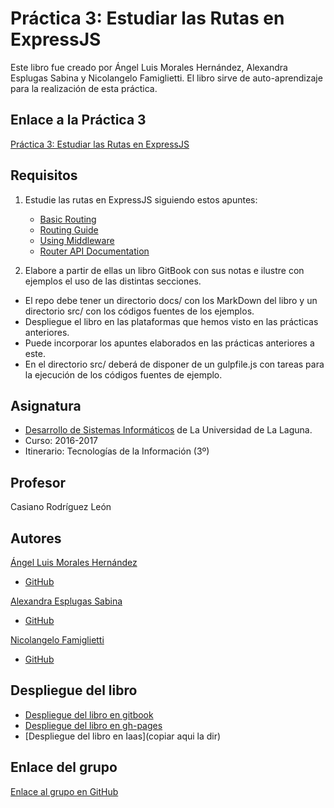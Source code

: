 # Práctica 3: Estudiar las Rutas en ExpressJS

Este libro fue creado por Ángel Luis Morales Hernández, Alexandra Esplugas Sabina y Nicolangelo Famiglietti.
El libro sirve de auto-aprendizaje para la realización de esta práctica.

## Enlace a la Práctica 3
[Práctica 3: Estudiar las Rutas en ExpressJS](https://casianorodriguezleon.gitbooks.io/ull-esit-1617/practicas/practicalearningrouting.html)

## Requisitos
1. Estudie las rutas en ExpressJS siguiendo estos apuntes:

    * [Basic Routing](http://expressjs.com/en/starter/basic-routing.html)
    * [Routing Guide](http://expressjs.com/en/guide/routing.html)
    * [Using Middleware](http://expressjs.com/en/guide/using-middleware.html)
    * [Router API Documentation](http://expressjs.com/en/4x/api.html#router)

2. Elabore a partir de ellas un libro GitBook con sus notas e ilustre con ejemplos el uso de las distintas secciones.

* El repo debe tener un directorio docs/ con los MarkDown del libro y un directorio src/ con los códigos fuentes de los ejemplos.
* Despliegue el libro en las plataformas que hemos visto en las prácticas anteriores.
* Puede incorporar los apuntes elaborados en las prácticas anteriores a este.
* En el directorio src/ deberá de disponer de un gulpfile.js con tareas para la ejecución de los códigos fuentes de ejemplo.

 
## Asignatura
* [Desarrollo de Sistemas Informáticos](https://campusvirtual.ull.es/1617/course/view.php?id=1136) de La Universidad de La Laguna.
* Curso: 2016-2017
* Itinerario: Tecnologías de la Información \(3º\)

## Profesor
Casiano Rodríguez León

## Autores
[Ángel Luis Morales Hernández](https://alu0100888157.github.io)
* [GitHub](https://github.com/alu0100888157)

[Alexandra Esplugas Sabina](https://alu0100762006.github.io)
* [GitHub](https://github.com/alu0100762006)

[Nicolangelo Famiglietti](https://alu0100912005.github.io)
* [GitHub](https://github.com/alu0100912005)

## Despliegue del libro
* [Despliegue del libro en gitbook](https://nico_alu0100912005.gitbooks.io/estudiar-las-rutas-en-expressjs/content/)
* [Despliegue del libro en gh-pages](https://ull-esit-dsi-1617.github.io/estudiar-las-rutas-en-expressjs-angel-nicolangelo-alexandra-35l2-nodejs/)
* [Despliegue del libro en Iaas](copiar aqui la dir)

## Enlace del grupo
[Enlace al grupo en GitHub](https://github.com/ULL-ESIT-DSI-1617/estudiar-las-rutas-en-expressjs-angel-nicolangelo-alexandra-35l2-nodejs)
